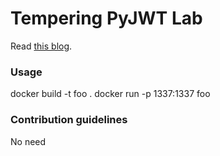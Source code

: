 # Tempering PyJWT Lab

Read [this blog](https://medium.com/@bongtrop/%E0%B8%9A%E0%B9%88%E0%B8%99%E0%B9%80%E0%B8%A3%E0%B8%B7%E0%B9%88%E0%B8%AD%E0%B8%87-jwt-json-web-token-9d7a7aae62dd).

### Usage

docker build -t foo .
docker run -p 1337:1337 foo

### Contribution guidelines ###

No need
